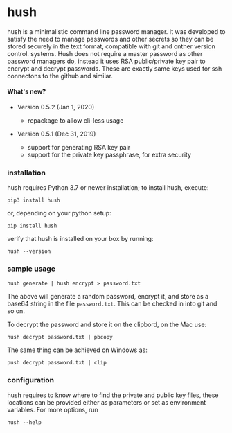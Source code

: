 # hush

####

hush is a minimalistic command line password manager.
It was developed to satisfy the need to manage passwords and other secrets so they can be stored securely in the text format, compatible with git and onther version control. systems.
Hush does not require a master password as other password managers do, instead it uses RSA public/private key pair to encrypt and decrypt passwords. These are exactly same keys used for ssh connectons to the github and similar.

#### What's new?

- Version 0.5.2 (Jan 1, 2020)

  - repackage to allow cli-less usage

- Version 0.5.1 (Dec 31, 2019)
  - support for generating RSA key pair
  - support for the private key passphrase, for extra security

### installation

hush requires Python 3.7 or newer installation; to install hush, execute:

```
pip3 install hush
```

or, depending on your python setup:

```
pip install hush
```

verify that hush is installed on your box by running:

```
hush --version
```

### sample usage

```
hush generate | hush encrypt > password.txt
```

The above will generate a random password, encrypt it, and store as a base64 string in the file `password.txt`. This can be checked in into git and so on.

To decrypt the password and store it on the clipbord, on the Mac use:

```
hush decrypt password.txt | pbcopy
```

The same thing can be achieved on Windows as:

```
push decrypt password.txt | clip
```

### configuration

hush requires to know where to find the private and public key files, these locations can be provided either as parameters or set as environment variables. For more options, run

```
hush --help
```
